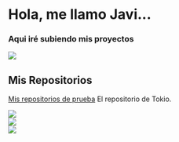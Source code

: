 # Hola, me llamo Javi...


### Aqui iré subiendo mis proyectos

![](https://eu01.edcwb.com/buscador/img/centros/logogrande/54264-96ad66dde92147e5a95f5750cd9132d3.jpg)

## Mis Repositorios

[Mis repositorios de prueba](https://github.com/Pekman76/TokioSchool) El repositorio de Tokio.

![](https://github-readme-stats.vercel.app/api?username=Pekman76&theme=tokyonight&hide_border=true&include_all_commits=true&count_private=true)<br/>
![](https://github-readme-streak-stats.herokuapp.com/?user=Pekman76&theme=tokyonight&hide_border=true)<br/>
![](https://github-readme-stats.vercel.app/api/top-langs/?username=Pekman76&theme=tokyonight&hide_border=true&include_all_commits=true&count_private=true&layout=compact)
<!---
Pekman76/Pekman76 is a ✨ special ✨ repository because its `README.md` (this file) appears on your GitHub profile.
You can click the Preview link to take a look at your changes.
--->
